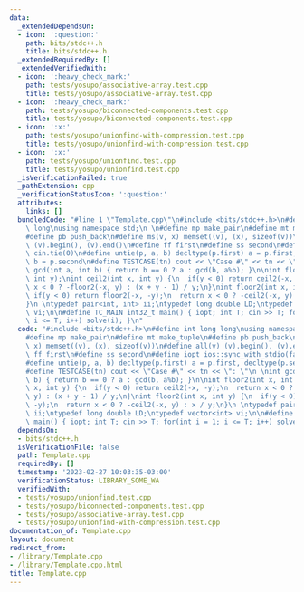 ```yaml
---
data:
  _extendedDependsOn:
  - icon: ':question:'
    path: bits/stdc++.h
    title: bits/stdc++.h
  _extendedRequiredBy: []
  _extendedVerifiedWith:
  - icon: ':heavy_check_mark:'
    path: tests/yosupo/associative-array.test.cpp
    title: tests/yosupo/associative-array.test.cpp
  - icon: ':heavy_check_mark:'
    path: tests/yosupo/biconnected-components.test.cpp
    title: tests/yosupo/biconnected-components.test.cpp
  - icon: ':x:'
    path: tests/yosupo/unionfind-with-compression.test.cpp
    title: tests/yosupo/unionfind-with-compression.test.cpp
  - icon: ':x:'
    path: tests/yosupo/unionfind.test.cpp
    title: tests/yosupo/unionfind.test.cpp
  _isVerificationFailed: true
  _pathExtension: cpp
  _verificationStatusIcon: ':question:'
  attributes:
    links: []
  bundledCode: "#line 1 \"Template.cpp\"\n#include <bits/stdc++.h>\n#define int long\
    \ long\nusing namespace std;\n \n#define mp make_pair\n#define mt make_tuple\n\
    #define pb push_back\n#define ms(v, x) memset((v), (x), sizeof(v))\n#define all(v)\
    \ (v).begin(), (v).end()\n#define ff first\n#define ss second\n#define iopt ios::sync_with_stdio(false);\
    \ cin.tie(0)\n#define untie(p, a, b) decltype(p.first) a = p.first, decltype(p.second)\
    \ b = p.second\n#define TESTCASE(tn) cout << \"Case #\" << tn << \": \"\n \nint\
    \ gcd(int a, int b) { return b == 0 ? a : gcd(b, a%b); }\n\nint floor2(int x,\
    \ int y);\nint ceil2(int x, int y) {\n  if(y < 0) return ceil2(-x, -y);\n  return\
    \ x < 0 ? -floor2(-x, y) : (x + y - 1) / y;\n}\nint floor2(int x, int y) {\n \
    \ if(y < 0) return floor2(-x, -y);\n  return x < 0 ? -ceil2(-x, y) : x / y;\n\
    }\n \ntypedef pair<int, int> ii;\ntypedef long double LD;\ntypedef vector<int>\
    \ vi;\n\n#define TC_MAIN int32_t main() { iopt; int T; cin >> T; for(int i = 1;\
    \ i <= T; i++) solve(i); }\n"
  code: "#include <bits/stdc++.h>\n#define int long long\nusing namespace std;\n \n\
    #define mp make_pair\n#define mt make_tuple\n#define pb push_back\n#define ms(v,\
    \ x) memset((v), (x), sizeof(v))\n#define all(v) (v).begin(), (v).end()\n#define\
    \ ff first\n#define ss second\n#define iopt ios::sync_with_stdio(false); cin.tie(0)\n\
    #define untie(p, a, b) decltype(p.first) a = p.first, decltype(p.second) b = p.second\n\
    #define TESTCASE(tn) cout << \"Case #\" << tn << \": \"\n \nint gcd(int a, int\
    \ b) { return b == 0 ? a : gcd(b, a%b); }\n\nint floor2(int x, int y);\nint ceil2(int\
    \ x, int y) {\n  if(y < 0) return ceil2(-x, -y);\n  return x < 0 ? -floor2(-x,\
    \ y) : (x + y - 1) / y;\n}\nint floor2(int x, int y) {\n  if(y < 0) return floor2(-x,\
    \ -y);\n  return x < 0 ? -ceil2(-x, y) : x / y;\n}\n \ntypedef pair<int, int>\
    \ ii;\ntypedef long double LD;\ntypedef vector<int> vi;\n\n#define TC_MAIN int32_t\
    \ main() { iopt; int T; cin >> T; for(int i = 1; i <= T; i++) solve(i); }"
  dependsOn:
  - bits/stdc++.h
  isVerificationFile: false
  path: Template.cpp
  requiredBy: []
  timestamp: '2023-02-27 10:03:35-03:00'
  verificationStatus: LIBRARY_SOME_WA
  verifiedWith:
  - tests/yosupo/unionfind.test.cpp
  - tests/yosupo/biconnected-components.test.cpp
  - tests/yosupo/associative-array.test.cpp
  - tests/yosupo/unionfind-with-compression.test.cpp
documentation_of: Template.cpp
layout: document
redirect_from:
- /library/Template.cpp
- /library/Template.cpp.html
title: Template.cpp
---
```

